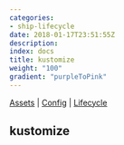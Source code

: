 ```yaml
---
categories:
- ship-lifecycle
date: 2018-01-17T23:51:55Z
description: 
index: docs
title: kustomize
weight: "100"
gradient: "purpleToPink"
---
```


[Assets](/api/ship-assets/assets) | [Config](/api/ship-config/config) | [Lifecycle](/api/ship-lifecycle/lifecycle) 

## kustomize




